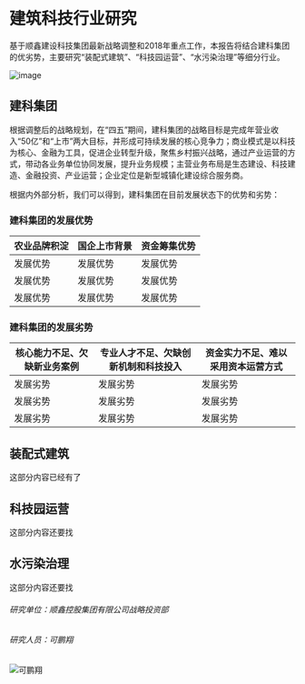 # 建筑科技行业研究
基于顺鑫建设科技集团最新战略调整和2018年重点工作，本报告将结合建科集团的优劣势，主要研究“装配式建筑”、“科技园运营”、“水污染治理”等细分行业。

![image](https://github.com/kpx12138/sxjk/blob/master/ASaT.jpg)

## 建科集团
根据调整后的战略规划，在“四五”期间，建科集团的战略目标是完成年营业收入“50亿”和“上市”两大目标，并形成可持续发展的核心竞争力；商业模式是以科技为核心、金融为工具，促进企业转型升级，聚焦乡村振兴战略，通过产业运营的方式，带动各业务单位协同发展，提升业务规模；主营业务布局是生态建设、科技建造、金融投资、产业运营；企业定位是新型城镇化建设综合服务商。

根据内外部分析，我们可以得到，建科集团在目前发展状态下的优势和劣势：
### 建科集团的发展优势
农业品牌积淀|国企上市背景|资金筹集优势
-----|-----|-----
发展优势|发展优势|发展优势
发展优势|发展优势|发展优势
发展优势|发展优势|发展优势
### 建科集团的发展劣势
核心能力不足、欠缺新业务案例|专业人才不足、欠缺创新机制和科技投入|资金实力不足、难以采用资本运营方式
-----|-----|-----
发展劣势|发展劣势|发展劣势
发展劣势|发展劣势|发展劣势
发展劣势|发展劣势|发展劣势
## 装配式建筑
这部分内容已经有了
## 科技园运营
这部分内容还要找
## 水污染治理
这部分内容还要找


###### 研究单位：顺鑫控股集团有限公司战略投资部
###### 研究人员：可鹏翔
![可鹏翔](https://github.com/kpx12138/sxjk/blob/master/kepengxiang.jpg)
